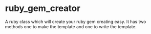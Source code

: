 # ruby_gem_creator
A ruby class which will create your ruby gem creating easy. It has two methods one to make the template and one to write the template. 
